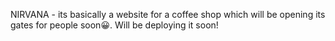 NIRVANA - its basically a website for a coffee shop which will be opening its gates for people soon:grinning:. Will be deploying it soon!
